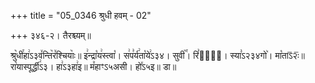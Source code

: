 +++
title = "05_0346 श्रुधी हवम् - 02"

+++
३४६-२। तैरश्च्यम्॥

श्रु꣥धी꣯हा꣢ऽ३व꣤न्ति꣥र꣤श्चियाः꣥॥ इ꣢न्द्रा꣡य꣢स्त्वा꣡। स꣢प꣣र्य꣢ता꣡ये꣢ऽ३४। सुवी꣥꣯। रि꣣या꣢᳐। स्या꣣ऽ२३४गो꣥। मा꣡ताऽ᳒२ः᳒॥ रा꣡यास्पूर्द्धी꣢ऽ३। हा꣢ऽ३हा꣢इ॥ म꣤हाꣳऽ५असी। हो꣤ऽ५इ॥ डा॥